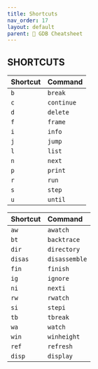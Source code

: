 ```yaml
---
title: Shortcuts
nav_order: 17
layout: default
parent: 📑 GDB Cheatsheet
---
```


## **SHORTCUTS**

| Shortcut | Command    |   
| :------- | :--------- |
| `b`      | `break`    |
| `c`      | `continue` |
| `d`      | `delete`   |
| `f`      | `frame`    |
| `i`      | `info`     |
| `j`      | `jump`     |
| `l`      | `list`     |
| `n`      | `next`     |
| `p`      | `print`    |
| `r`      | `run`      |
| `s`      | `step`     |
| `u`      | `until`    |

| Shortcut | Command       |
| :------- | :------------ |
| `aw`     | `awatch`      |
| `bt`     | `backtrace`   |
| `dir`    | `directory`   |
| `disas`  | `disassemble` |
| `fin`    | `finish`      |
| `ig`     | `ignore`      |
| `ni`     | `nexti`       |
| `rw`     | `rwatch`      |
| `si`     | `stepi`       |
| `tb`     | `tbreak`      |
| `wa`     | `watch`       |
| `win`    | `winheight`   |
| `ref`    | `refresh`     |
| `disp`   | `display`     |